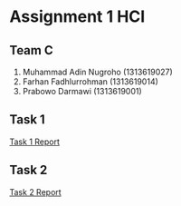 # Assignment 1 HCI
## Team C
1. Muhammad Adin Nugroho (1313619027)
2. Farhan Fadhlurrohman (1313619014)
3. Prabowo Darmawi (1313619001)

## Task 1 
[Task 1 Report](https://github.com/RealizeID/HCI/tree/master/Task%201%20Report)

## Task 2
[Task 2 Report](https://github.com/RealizeID/HCI/tree/master/Task%202%20Report)
